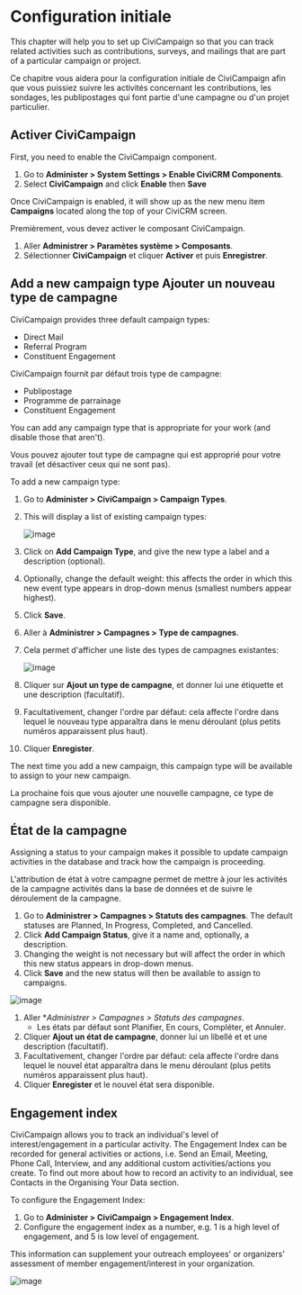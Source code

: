 Configuration initiale
======================

This chapter will help you to set up CiviCampaign so that you can track
related activities such as contributions, surveys, and mailings that are
part of a particular campaign or project. 

Ce chapitre vous aidera pour la configuration initiale de CiviCampaign afin que vous puissiez suivre les activités concernant les contributions, les sondages, les publipostages qui font partie d'une campagne ou d'un projet particulier.

Activer CiviCampaign 
--------------------

First, you need to enable the CiviCampaign component.

1.  Go to **Administer > System Settings > Enable CiviCRM
    Components**.
2.  Select **CiviCampaign** and click **Enable** then **Save** 

Once CiviCampaign is enabled, it will show up as the new menu item
**Campaigns** located along the top of your CiviCRM screen.

Premièrement, vous devez activer le composant CiviCampaign.

1. Aller **Administrer > Paramètes système > Composants**.
2. Sélectionner **CiviCampaign** et cliquer **Activer** et puis **Enregistrer**.

Add a new campaign type
Ajouter un nouveau type de campagne
-----------------------------------

CiviCampaign provides three default campaign types:

-   Direct Mail
-   Referral Program
-   Constituent Engagement
   
CiviCampaign fournit par défaut trois type de campagne:

- Publipostage
- Programme de parrainage
- Constituent Engagement

You can add any campaign type that is appropriate for your work (and
disable those that aren't).

Vous pouvez ajouter tout type de campagne qui est approprié pour votre travail (et désactiver ceux qui ne sont pas).

To add a new campaign type:

1.  Go to **Administer > CiviCampaign > Campaign Types**. 
2.  This will display a list of existing campaign types: 
     
    ![image](../img/campaign_configuration_typeoptions_1.png)
3.  Click on **Add Campaign Type**, and give the new type a label and a
    description (optional).
4.  Optionally, change the default weight: this affects the order in
    which this new event type appears in drop-down menus (smallest
    numbers appear highest).
5.  Click **Save**.
  

1. Aller à **Administrer > Campagnes > Type de campagnes**.
2. Cela permet d'afficher une liste des types de campagnes existantes:
 
    ![image](../img/campaign_configuration_typeoptions_1.png)
3. Cliquer sur **Ajout un type de campagne**, et donner lui une étiquette et une description (facultatif).
4. Facultativement, changer  l'ordre par défaut: cela affecte l'ordre dans lequel le nouveau type apparaîtra dans le menu déroulant (plus petits numéros apparaissent plus haut).
5. Cliquer **Enregister**.

The next time you add a new campaign, this campaign type will be
available to assign to your new campaign.

La prochaine fois que vous ajouter une nouvelle campagne, ce type de campagne sera disponible.

État de la campagne
-------------------

Assigning a status to your campaign makes it possible to update campaign
activities in the database and track how the campaign is proceeding.

L'attribution de état à votre campagne permet de mettre à jour les activités de la campagne
activités dans la base de données et de suivre le déroulement de la campagne.

1.  Go to **Administrer > Campagnes > Statuts des campagnes**. 
    The default statuses are Planned, In Progress, Completed, and
    Cancelled.
2.  Click **Add Campaign Status**, give it a name and, optionally, a
    description.
3.  Changing the weight is not necessary but will affect the order in
    which this new status appears in drop-down menus.
4.  Click **Save** and the new status will then be available to assign
    to campaigns.

![image](../img/campaign_configuration_statuses.png)


1. Aller **Administrer > Campagnes > Statuts des campagnes*.
    - Les états par défaut sont Planifier, En cours, Compléter, et Annuler.
2. Cliquer **Ajout un état de campagne**, donner lui un libellé et et une description (facultatif).
3. Facultativement, changer l'ordre par défaut: cela affecte l'ordre dans lequel le nouvel état apparaîtra dans le menu déroulant (plus petits numéros apparaissent plus haut).
4. Cliquer **Enregister** et le nouvel état sera disponible.

Engagement index 
----------------

CiviCampaign allows you to track an individual's level of
interest/engagement in a particular activity. The Engagement Index can
be recorded for general activities or actions, i.e. Send an Email,
Meeting, Phone Call, Interview, and any additional custom
activities/actions you create. To find out more about how to record an
activity to an individual, see Contacts in the Organising Your Data
section. 

To configure the Engagement Index:

1.  Go to **Administer > CiviCampaign > Engagement Index**.
2.  Configure the engagement index as a number, e.g. 1 is a high level
    of engagement, and 5 is low level of engagement.

This information can supplement your outreach employees' or organizers'
assessment of member engagement/interest in your organization.

![image](../img/campaign_configuration_engageoptions.png)

